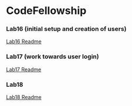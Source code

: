 # CodeFellowship

### Lab16 (initial setup and creation of users)
[Lab16 Readme](/fellowshipReadmes/lab16)

### Lab17 (work towards user login)
[Lab17 Readme](/fellowshipReadmes/lab17)

### Lab18
[Lab18 Readme](/fellowshipReadmes/lab18)
